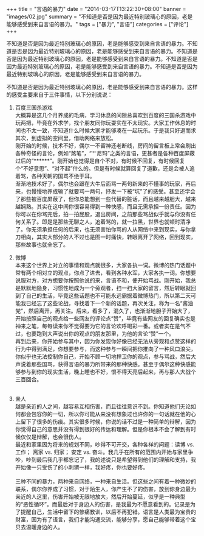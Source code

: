 +++
title = "言语的暴力"
date = "2014-03-17T13:22:30+08:00"
banner = "images/02.jpg"
summary = "不知道是否是因为最近特别玻璃心的原因，老是能够感受到来自言语的暴力。"
tags = ["暴力", "言语"]
categories = ["评论"]
+++


不知道是否是因为最近特别玻璃心的原因，老是能够感受到来自言语的暴力。不知道是否是因为最近特别玻璃心的原因，老是能够感受到来自言语的暴力。不知道是否是因为最近特别玻璃心的原因，老是能够感受到来自言语的暴力。不知道是否是因为最近特别玻璃心的原因，老是能够感受到来自言语的暴力。不知道是否是因为最近特别玻璃心的原因，老是能够感受到来自言语的暴力。

不知道是否是因为最近特别玻璃心的原因，老是能够感受到来自言语的暴力。这样的感受主要来自于三件事情，以下分别说说：

1. 百度三国杀游戏  
   大概算是这几个月养成的毛病，学习休息的间隙总喜欢到百度的三国杀游戏中玩两把，毕竟在外求学，找个朋友同你玩耍实在不太现实。大家工作休息的时间也不太一致，不知道什么时候大家才能够凑在一起玩乐。于是我只好退而求其次，到虚拟的空间里，借助网络来放松。  
   刚开始的时候，技术不好，偶尔一不留神还老断线，房间的留言板上常会刷出各种奇怪的言论，例如“煞笔”，“艹尼玛”之类的言语，更甚者是各种百度屏蔽过后的“******”。刚开始也觉得是自个不对，有时候不回复，有时候回复个“不好意思”、“对不起”什么的。但是有时候就算回复了道歉，还是会被人追着骂，各种天朝的国骂不绝于耳。  
   渐渐地技术好了，偶尔也会跟在大牛后面骂一两句新来的不懂事的玩家，再后来，也慢慢地养成输了就要骂一两句，抒发一下被“坑”了的感受。甚至还学会了那些被百度屏蔽了，但你总能想到一些代替的脏话，而且越来越胆大，越来越娴熟。其实在这中间你很容易得到一种快感，而且无需承担一份责任。因为你可以在你骂完后，拍一拍屁股，退出房间，之前那些骂战似乎就与你没有任何关系了。即是是那些无聊之人，追着骂的，就一拉黑，世界也就顿时清净了。你无须承担任何的后果，也无须害怕你骂的人从网络中来到现实，与你拿刀相向，其实大部分的人不过也是图一时痛快，转眼离开了网络，回到现实，那些故事也就全忘了。


2. 微博  
本来这个世界上对立的事情和观点就很多，大家各执一词。微博的热门话题中常有两个相对立的观点，你点了进去，看到各种水军，大家各执一词。你想要说服对方，对方想要你按照他说的来，言语不和，便开始骂战。刚开始，我总是默默地隐身，习惯性地成为一个旁观者，扫一扫大家的留言，然后转眼就回到了自己的生活，毕竟这些话题也不可能永远霸据着微博热门，所以第二天可能我已经忘了这些论战，寻找着下一个新的话题，再次关注，称为一名“酱油党”，然后离开，再关注。后来，看多了，混久了，也渐渐地胆子开始大了，开始按照自己的观点给一些网友的评论点“赞”，毕竟有些网友的回复确实也是神来之笔，每每读来你不觉得要为它的言论欢呼喝彩一番。或者实在是气不过，也要跑到大声说出你的观点的朋友那里，为他的言论“赞”一个。  
再到后来，你开始参与其中，因为你发现你好像已经无法从旁观和点赞这样的行为中得到满足，你想要参与，而这种参与一瞬间把你推向了一种风口浪尖，你似乎也无法控制你自己，开始不顾一切地捍卫你的观点，参与骂战，然后大声说着那些国骂，获得言语的暴力所带来的那种快感。甚至于偶尔这种快感能够参与到你的现实生活，晚上睡也不好，恨不得天亮后起来，再与那人大战个三百回合。
<br><br>
3. 亲人  
  越是亲近的人之间，越容易互相伤害，而且往往意识不到。你知道他们无论如何都会包容你的一切，所以你可能从来没有想象过也许你的一句话就在他的心上留下了很多的伤痕。其实很多时候，你说的话不过是一种简单的辩解，因为你觉得自己的意思并没有得到很好的传达和理解。但是你根本不会了解到有时候仅仅是辩解，也会很伤人。  
  最近和家里因为将来的规划不同，吵得不可开交，各种各样的问题：读博 vs.工作； 离家 vs. 归家； 安定 vs. 奋斗。我几乎在所有的范围内开始与家里争吵，吵到最后我几乎都忘记了，我的述说只是希望得到他们的理解和支持，我开始像一只受伤了的小刺猬一样，我好疼，你也要好疼。
<br><br> 
  三种不同的暴力，两种来自网络，一种来自生活。但这些之间有着一种微妙的联系，偶尔你养成了习惯，对于陌生人，你产生不了的伤害，放到你身边最为亲近的人这里，伤害开始被无限地放大，然后开始蔓延，似乎是一种典型的“恶性循环”。而最后对于身边人的伤害，是我最为不愿意看到的。记录是为了提醒自己，生活中留下的惨痛教训，以后不再犯错。语言是人类最为宝贵的财富，因为有了语言，我们才能沟通交流，能够分享，愿自己能够带着这个宝贝去温暖身边的人。
   

